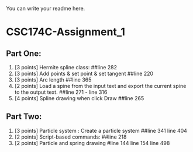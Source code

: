 You can write your readme here.
# CSC174C-Assignment_1
## Part One:
1. [3 points] Hermite spline class: ##line 282
2. [3 points] Add points & set point & set tangent ##line 220 
3. [3 points] Arc length ##line 365
4. [2 points] Load a spine from the input text and export the current spine to the output text. ##line 271 - line 316
5. [4 points] Spline drawing when click Draw  ##line 265

## Part Two:
1. [3 points] Particle system : Create a particle system ##line 341 line 404 
2. [2 points] Script-based commands: ##line 218
3. [2 points] Particle and spring drawing #line 144 line 154 line 498 
